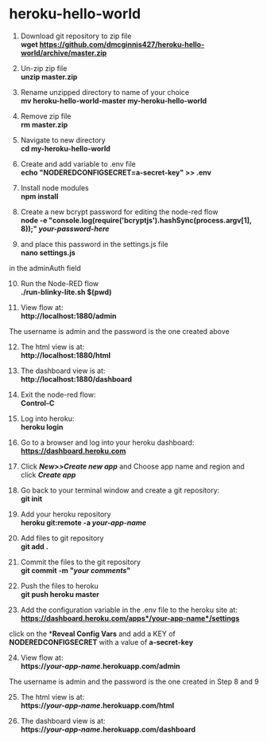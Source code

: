 # heroku-hello-world

1) Download git repository to zip file<br>
**wget https://github.com/dmcginnis427/heroku-hello-world/archive/master.zip**

2) Un-zip zip file<br>
**unzip master.zip**

3) Rename unzipped directory to name of your choice<br>
**mv heroku-hello-world-master my-heroku-hello-world**

4) Remove zip file<br>
**rm master.zip**

5) Navigate to new directory<br>
**cd my-heroku-hello-world**

6) Create and add variable to .env file<br>
**echo "NODEREDCONFIGSECRET=a-secret-key" >> .env**

7) Install node modules<br>
**npm install**

8) Create a new bcrypt password for editing the node-red flow<br>
**node -e "console.log(require('bcryptjs').hashSync(process.argv[1], 8));" *your-password-here***

9) and place this password in the settings.js file<br>
**nano settings.js**

in the adminAuth field<br>

10) Run the Node-RED flow<br>
**./run-blinky-lite.sh $(pwd)**

11) View flow at:<br>
**http://localhost:1880/admin**

The username is admin and the password is the one created above<br>

12) The html view is at:<br>
**http://localhost:1880/html**

13) The dashboard view is at:<br>
**http://localhost:1880/dashboard**

14) Exit the node-red flow:<br>
**Control-C**

15) Log into heroku:<br>
**heroku login**

16) Go to a browser and log into your heroku dashboard:<br>
**https://dashboard.heroku.com**

17) Click ***New>>Create new app*** and Choose app name and region and click ***Create app***

18) Go back to your terminal window and create a git repository:<br>
**git init**

19) Add your heroku repository<br>
**heroku git:remote -a *your-app-name***

20) Add files to git repository<br>
**git add .**

21) Commit the files to the git repository<br>
**git commit -m "*your comments*"**

22) Push the files to heroku<br>
**git push heroku master**

23) Add the configuration variable in the .env file to the heroku site at:<br>
**https://dashboard.heroku.com/apps*/your-app-name*/settings**

click on the ***Reveal Config Vars** and add a KEY of **NODEREDCONFIGSECRET** with a value of **a-secret-key**

24) View flow at:<br>
**https://*your-app-name*.herokuapp.com/admin**

The username is admin and the password is the one created in Step 8 and 9<br>

25) The html view is at:<br>
**https://*your-app-name*.herokuapp.com/html**

26) The dashboard view is at:<br>
**https://*your-app-name*.herokuapp.com/dashboard**




